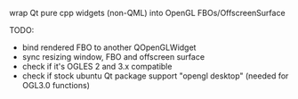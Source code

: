 wrap Qt pure cpp widgets (non-QML) into OpenGL FBOs/OffscreenSurface


TODO:
- bind rendered FBO to another QOpenGLWidget
- sync resizing window, FBO and offscreen surface
- check if it's OGLES 2 and 3.x compatible
- check if stock ubuntu Qt package support "opengl desktop" (needed for OGL3.0 functions)

